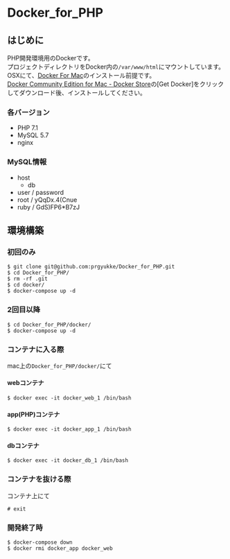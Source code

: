 # Docker_for_PHP
## はじめに
PHP開発環境用のDockerです。  
プロジェクトディレクトリをDocker内の`/var/www/html`にマウントしています。  
OSXにて、[Docker For Mac](https://www.docker.com/docker-mac)のインストール前提です。  
[Docker Community Edition for Mac - Docker Store](https://store.docker.com/editions/community/docker-ce-desktop-mac)の[Get Docker]をクリックしてダウンロード後、インストールしてください。  

### 各バージョン
- PHP 7.1
- MySQL 5.7
- nginx

### MySQL情報
- host
	- db
- user / password
- root / yQqDx.4(Cnue
- ruby / GdS)FP6*B7zJ

## 環境構築
### 初回のみ
```
$ git clone git@github.com:prgyukke/Docker_for_PHP.git
$ cd Docker_for_PHP/
$ rm -rf .git
$ cd docker/
$ docker-compose up -d
```

### 2回目以降
```
$ cd Docker_for_PHP/docker/
$ docker-compose up -d
```

### コンテナに入る際
mac上の`Docker_for_PHP/docker/`にて

#### webコンテナ
```
$ docker exec -it docker_web_1 /bin/bash
```

#### app(PHP)コンテナ
```
$ docker exec -it docker_app_1 /bin/bash
```

#### dbコンテナ
```
$ docker exec -it docker_db_1 /bin/bash
```

### コンテナを抜ける際
コンテナ上にて
```
# exit
```

### 開発終了時
```
$ docker-compose down
$ docker rmi docker_app docker_web
```
